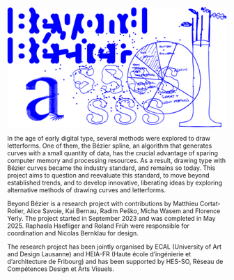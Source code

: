 ![behold the header image](assets/bb-intro.png)

In the age of early digital type, several methods were explored to draw letterforms. One of them, the Bézier spline, an algorithm that generates curves with a small quantity of data, has the crucial advantage of sparing computer memory and processing resources. As a result, drawing type with Bézier curves became the industry standard, and remains so today. This project aims to question and reevaluate this standard, to move beyond established trends, and to develop innovative, liberating ideas by exploring alternative methods of drawing curves and letterforms.

Beyond Bézier is a research project with contributions by Matthieu Cortat-Roller, Alice Savoie, Kai Bernau, Radim Peško, Micha Wasem and Florence Yerly. The project started in September 2023 and was completed in May 2025. Raphaela Haefliger and Roland Früh were responsible for coordination and Nicolas Bernklau for design.

The research project has been jointly organised by ECAL (University of Art and Design Lausanne) and HEIA-FR (Haute école d’ingénierie et d’architecture de Fribourg) and has been supported by HES-SO, Réseau de Compétences Design et Arts Visuels.

